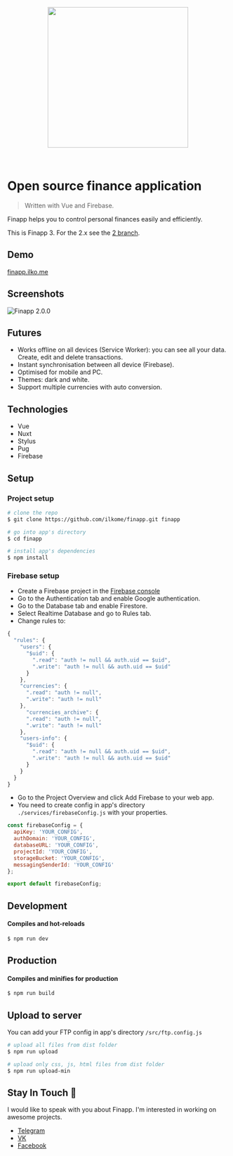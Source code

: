 <p align="center"><img align="center" style="width:320px" src="https://finapp.ilko.me/icon.png"/></p><br/>

# Open source finance application
> Written with Vue and Firebase.

Finapp helps you to control personal finances easily and efficiently.

This is Finapp 3. For the 2.x see the [2 branch](https://github.com/ilkome/finapp).

## Demo
[finapp.ilko.me](https://finapp.ilko.me/)


## Screenshots
![Finapp 2.0.0](https://firebasestorage.googleapis.com/v0/b/finapp-17474.appspot.com/o/2.0.0%2Ffinapp-2.0.0-promo.png?alt=media&token=bce821da-f5fa-4e8a-be7a-8fc0ebfaf260)

## Futures
- Works offline on all devices (Service Worker): you can see all your data. Create, edit and delete transactions.
- Instant synchronisation between all device (Firebase).
- Optimised for mobile and PC.
- Themes: dark and white.
- Support multiple currencies with auto conversion.

## Technologies
- Vue
- Nuxt
- Stylus
- Pug
- Firebase

## Setup

### Project setup
``` bash
# clone the repo
$ git clone https://github.com/ilkome/finapp.git finapp

# go into app's directory
$ cd finapp

# install app's dependencies
$ npm install
```

### Firebase setup
- Create a Firebase project in the [Firebase console](https://console.firebase.google.com/)
- Go to the Authentication tab and enable Google authentication.
- Go to the Database tab and enable Firestore.
- Select Realtime Database and go to Rules tab.
- Change rules to:
``` javascript
{
  "rules": {
    "users": {
      "$uid": {
        ".read": "auth != null && auth.uid == $uid",
        ".write": "auth != null && auth.uid == $uid"
      }
    },
    "currencies": {
      ".read": "auth != null",
      ".write": "auth != null"
    },
      "currencies_archive": {
      ".read": "auth != null",
      ".write": "auth != null"
    },
    "users-info": {
      "$uid": {
        ".read": "auth != null && auth.uid == $uid",
        ".write": "auth != null && auth.uid == $uid"
      }
    }
  }
}
```
- Go to the Project Overview and click Add Firebase to your web app.
- You need to create config in app's directory `./services/firebaseConfig.js` with your properties.
``` js
const firebaseConfig = {
  apiKey: 'YOUR_CONFIG',
  authDomain: 'YOUR_CONFIG',
  databaseURL: 'YOUR_CONFIG',
  projectId: 'YOUR_CONFIG',
  storageBucket: 'YOUR_CONFIG',
  messagingSenderId: 'YOUR_CONFIG'
};

export default firebaseConfig;
```


## Development

#### Compiles and hot-reloads
``` bash
$ npm run dev
```

## Production
#### Compiles and minifies for production
``` bash
$ npm run build
```

## Upload to server
You can add your FTP config in app's directory `/src/ftp.config.js`

``` bash
# upload all files from dist folder
$ npm run upload

# upload only css, js, html files from dist folder
$ npm run upload-min
```

## Stay In Touch 🤪
I would like to speak with you about Finapp. I'm interested in working on awesome projects.
- [Telegram](https://t.me/ilkome)
- [VK](https://www.vk.com/ilkome)
- [Facebook](https://www.facebook.com/ilkome)

